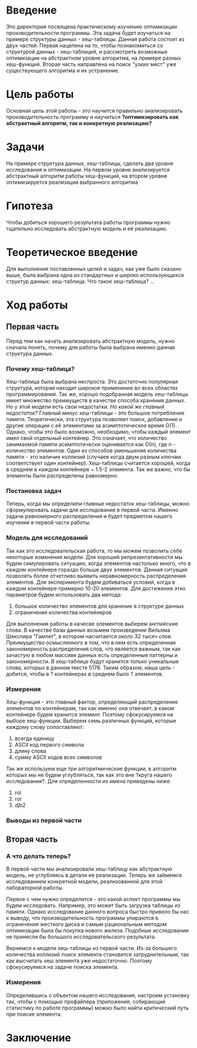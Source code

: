 # Введение
Это директория посвящена практическому изучению оптимизации производительности программы. Эта задача будет изучаться на примере структуры данных - хеш-таблицы. Данная работа состоит из двух частей. Первая нацелена на то, чтобы познакомиться со структурой данных - хеш-таблицей, и рассмотреть возможные оптимизации на абстрактном уровне алгоритма, на примере разных хеш-функций. Вторая часть направлена на поиск "узких мест" уже существующего алгоритма и их устранение.

# Цель работы
Основная цель этой работы - это научится правильно анализировать производительность программу и научиться **?оптимизировать как абстрактный алгоритм, так и конкретную реализацию?**

# Задачи
На примере структура данных, хеш-таблицы, сделать два уровня исследования и оптимизации.
На первом уровне анализируется абстрактный алгоритм работы хеш-функций, на втором уровне оптимизируется реализация выбранного алгоритма

# Гипотеза
Чтобы добиться хорошего результата работы программы нужно тщательно исследовать абстрактную модель и её реализацию.

# Теоретическое введение
Для выполнения поставленных целей и задач, как уже было сказано выше, была выбрана одна из стандартных и широко использующихся структур данных: хеш-таблица.
Что такое хеш-таблица?
...

# Ход работы

## Первая часть
Перед тем как начать анализировать абстрактную модель, нужно сначала понять, почему для работы была выбрана именно данная структура данных.

### Почему хеш-таблица?
Хеш-таблица была выбрана неспроста. Это достаточно популярная структура, которая находит широкое применение во всех областях программирования. Так же, хорошо подобранная модель хеш-таблицы имеет множество преимуществ в качестве способа хранения данных. Но у этой модели есть свои недостатки.
*Но какой же главный недостаток?*
Главный минус хеш-таблицы - это большое потребление памяти. Теоретически, эта структура позволяет поиск, добавление и другие операции с её элементами за асимптотическое время О(1). Однако, чтобы это было возможно, необходимо, чтобы каждый элемент имел свой отдельный контейнер. Это означает, что количество занимаемой памяти асимптотически оценивается как О(n), где n - количество элементов. Один из способов уменьшения количества памяти - это наличие коллизий (случаев когда двум разным ключам соответствует один контейнер). Хеш-таблицы считается хорошей, когда в среднем в каждом контейнере ~ 1.5-2 элемента.
Так же важно, что бы элементы были распределены равномерно.

### Постановка задач
Теперь, когда мы определили главные недостаток хеш-таблицы, можно сформулировать задачи для исследования в первой части.
Именно задача равномерного распределения и будет предметом нашего изучения в первой части работы.

### Модель для исследований
Так как это исследовательская работа, то мы можем позволить себе некоторые изменения модели.
Для хорошей репрезентативности мы будем симулировать ситуацию, когда элементов настолько много, что в каждом контейнере гораздо больше двух элементов. Данная ситуация позволять более отчетливо выявить неравномерность распределения элементов.
Для эксперимента будем добиваться условий, когда в каждом контейнере примерно 10-20 элементов. Для достижения этих параметров будем использовать два метода:
1. большое количество элементов для хранение в структуре данных
2. ограничения количества контейнеров
 
Для выполнения работы в качесве элементов выберем английские слова. В качестве базы данных возьмем произведение Вильяма Шекспира "Гамлет", в котором насчитается около 32 тысяч слов. Преимущество осмысленного в том, что в нем есть определенная закономерность распределения слов, что является важным, так как зачастую в любом массиве данных есть определенные паттерны и закономерности.
В хеш-таблице будут хранится только уникальные слова, которых в данном тексте 5178. Таким образом, наша цель - добится, чтобы в ? контейнерах в среднем было ? элементов.

### Измерения
Хеш-функция - это главный фактор, определяющий распределение элементов по контейнерам, так как именно она отвечает, в каком контейнере будем хранится элемент. Поэтому сфокусируемся на выборе хеш-функции. Выберем семь различных функций, которые каждому слову сопоставляют:
1. всегда еденицу
2. ASCII код первого символа
3. длину слова
4. сумму ASCII кодов всех символов


Так же используем еще три алгоритмические функции, в алгоритм которых мы не будем углубляться, так как это вне ?круга нашего исследования?. Для определенности их имена приведены ниже:
1. rol
2. ror
3. djb2

### Выводы из первой части

## Вторая часть

### А что делать теперь?
В первой части мы анализировали хеш-таблицу как абстрактную модель, не углубляясь в детали ее реализации. Теперь же займемся исследованием конкретной модели, реализованной для этой лабораторной работы.

Первое с чем нужно определится - это какой аспект программы мы будем исследовать. Например, это может быть загрузка таблицы из памяти. Однако исследование данного вопроса быстро привело бы нас к выводу, что производительность программы упираются в ограничения жесткого диска и самым рациональным методом оптимизации была бы покупка нового железа.
Подобные исследования не принесли бы большого исследовательского результата.

Вернемся к модели хеш-таблицы из первой части. Из-за большего количества коллизий поиск элемента становится затруднительным, так как высчитать хеш элемента уже недостаточно. Поэтому сфокусируемся на задаче поиска элемента.

### Измерения
Определившись с объектом нашего исследования, настроим установку так, чтобы с помощью профайлера (приложения, собирающие статистику по работе программы) можно было найти *критический путь* при поиске элемента.


# Заключение

